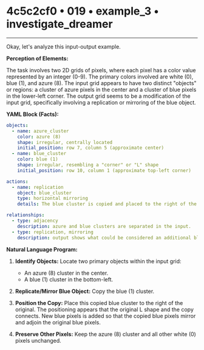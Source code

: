 # 4c5c2cf0 • 019 • example_3 • investigate_dreamer

---
Okay, let's analyze this input-output example.

**Perception of Elements:**

The task involves two 2D grids of pixels, where each pixel has a color value represented by an integer (0-9). The primary colors involved are white (0), blue (1), and azure (8). The input grid appears to have two distinct "objects" or regions: a cluster of azure pixels in the center and a cluster of blue pixels in the lower-left corner. The output grid seems to be a modification of the input grid, specifically involving a replication or mirroring of the blue object.

**YAML Block (Facts):**



```yaml
objects:
  - name: azure_cluster
    color: azure (8)
    shape: irregular, centrally located
    initial_position: row 7, column 5 (approximate center)
  - name: blue_cluster
    color: blue (1)
    shape: irregular, resembling a "corner" or "L" shape
    initial_position: row 10, column 1 (approximate top-left corner)

actions:
  - name: replication
    object: blue_cluster
    type: horizontal mirroring
    details: The blue cluster is copied and placed to the right of the original, with some overlap and some new pixels

relationships:
  - type: adjacency
    description: azure and blue clusters are separated in the input.
  - type: replication, mirroring
    description: output shows what could be considered an additional blue object or shape related to the original one.

```



**Natural Language Program:**

1.  **Identify Objects:** Locate two primary objects within the input grid:
    *   An azure (8) cluster in the center.
    *   A blue (1) cluster in the bottom-left.

2.  **Replicate/Mirror Blue Object:** Copy the blue (1) cluster.

3.  **Position the Copy:** Place this copied blue cluster to the right of the original. The positioning appears that the original L shape and the copy connects. New blue pixels is added so that the copied blue pixels mirror and adjoin the original blue pixels.

4.  **Preserve Other Pixels:** Keep the azure (8) cluster and all other white (0) pixels unchanged.

